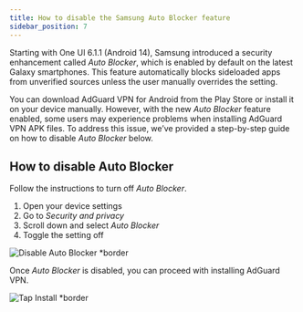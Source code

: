 ```yaml
---
title: How to disable the Samsung Auto Blocker feature
sidebar_position: 7
---
```


Starting with One UI 6.1.1 (Android 14), Samsung introduced a security enhancement called *Auto Blocker*, which is enabled by default on the latest Galaxy smartphones. This feature automatically blocks sideloaded apps from unverified sources unless the user manually overrides the setting.

You can download AdGuard VPN for Android from the Play Store or install it on your device manually. However, with the new *Auto Blocker* feature enabled, some users may experience problems when installing AdGuard VPN APK files. To address this issue, we’ve provided a step-by-step guide on how to disable *Auto Blocker* below.

## How to disable Auto Blocker

Follow the instructions to turn off *Auto Blocker*.

1. Open your device settings
1. Go to *Security and privacy*
1. Scroll down and select *Auto Blocker*
1. Toggle the setting off

![Disable Auto Blocker *border](https://cdn.adtidy.org/content/kb/ad_blocker/android/solving_problems/auto-blocker/auto_blocker_en.png)

Once *Auto Blocker* is disabled, you can proceed with installing AdGuard VPN.

![Tap Install *border](https://cdn.adtidy.org/content/kb/vpn/android/install_vpn_en.png)